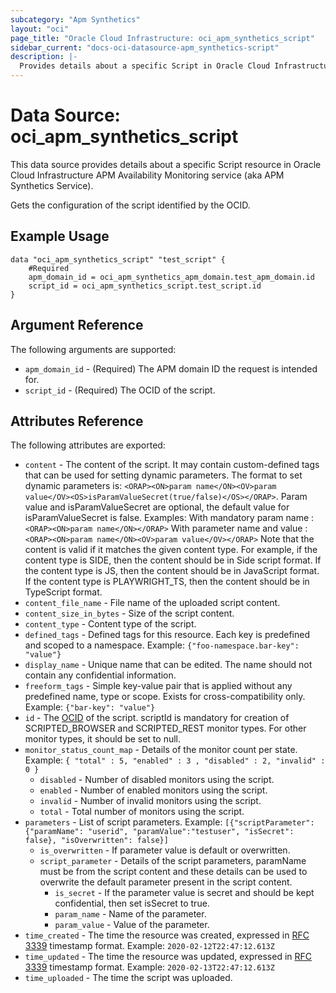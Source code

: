 ```yaml
---
subcategory: "Apm Synthetics"
layout: "oci"
page_title: "Oracle Cloud Infrastructure: oci_apm_synthetics_script"
sidebar_current: "docs-oci-datasource-apm_synthetics-script"
description: |-
  Provides details about a specific Script in Oracle Cloud Infrastructure APM Availability Monitoring service (aka APM Synthetics Service)
---
```


# Data Source: oci_apm_synthetics_script
This data source provides details about a specific Script resource in Oracle Cloud Infrastructure APM Availability Monitoring service (aka APM Synthetics Service).

Gets the configuration of the script identified by the OCID.

## Example Usage

```hcl
data "oci_apm_synthetics_script" "test_script" {
	#Required
	apm_domain_id = oci_apm_synthetics_apm_domain.test_apm_domain.id
	script_id = oci_apm_synthetics_script.test_script.id
}
```

## Argument Reference

The following arguments are supported:

* `apm_domain_id` - (Required) The APM domain ID the request is intended for. 
* `script_id` - (Required) The OCID of the script.


## Attributes Reference

The following attributes are exported:

* `content` - The content of the script. It may contain custom-defined tags that can be used for setting dynamic parameters. The format to set dynamic parameters is: `<ORAP><ON>param name</ON><OV>param value</OV><OS>isParamValueSecret(true/false)</OS></ORAP>`. Param value and isParamValueSecret are optional, the default value for isParamValueSecret is false. Examples: With mandatory param name : `<ORAP><ON>param name</ON></ORAP>` With parameter name and value : `<ORAP><ON>param name</ON><OV>param value</OV></ORAP>` Note that the content is valid if it matches the given content type. For example, if the content type is SIDE, then the content should be in Side script format. If the content type is JS, then the content should be in JavaScript format. If the content type is PLAYWRIGHT_TS, then the content should be in TypeScript format. 
* `content_file_name` - File name of the uploaded script content.
* `content_size_in_bytes` - Size of the script content.
* `content_type` - Content type of the script.
* `defined_tags` - Defined tags for this resource. Each key is predefined and scoped to a namespace. Example: `{"foo-namespace.bar-key": "value"}` 
* `display_name` - Unique name that can be edited. The name should not contain any confidential information.
* `freeform_tags` - Simple key-value pair that is applied without any predefined name, type or scope. Exists for cross-compatibility only. Example: `{"bar-key": "value"}` 
* `id` - The [OCID](https://docs.cloud.oracle.com/iaas/Content/General/Concepts/identifiers.htm) of the script. scriptId is mandatory for creation of SCRIPTED_BROWSER and SCRIPTED_REST monitor types. For other monitor types, it should be set to null. 
* `monitor_status_count_map` - Details of the monitor count per state. Example: `{ "total" : 5, "enabled" : 3 , "disabled" : 2, "invalid" : 0 }` 
	* `disabled` - Number of disabled monitors using the script.
	* `enabled` - Number of enabled monitors using the script.
	* `invalid` - Number of invalid monitors using the script.
	* `total` - Total number of monitors using the script.
* `parameters` - List of script parameters. Example: `[{"scriptParameter": {"paramName": "userid", "paramValue":"testuser", "isSecret": false}, "isOverwritten": false}]` 
	* `is_overwritten` - If parameter value is default or overwritten. 
	* `script_parameter` - Details of the script parameters, paramName must be from the script content and these details can be used to overwrite the default parameter present in the script content. 
		* `is_secret` - If the parameter value is secret and should be kept confidential, then set isSecret to true.
		* `param_name` - Name of the parameter.
		* `param_value` - Value of the parameter.
* `time_created` - The time the resource was created, expressed in [RFC 3339](https://tools.ietf.org/html/rfc3339) timestamp format. Example: `2020-02-12T22:47:12.613Z` 
* `time_updated` - The time the resource was updated, expressed in [RFC 3339](https://tools.ietf.org/html/rfc3339) timestamp format. Example: `2020-02-13T22:47:12.613Z` 
* `time_uploaded` - The time the script was uploaded.


